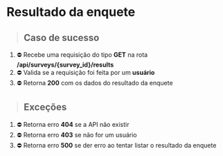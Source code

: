 # Resultado da enquete

> ## Caso de sucesso
1. ⛔ Recebe uma requisição do tipo **GET** na rota **/api/surveys/{survey_id}/results**
1. ⛔ Valida se a requisição foi feita por um **usuário**
1. ⛔ Retorna **200** com os dados do resultado da enquete

> ## Exceções
1. ⛔ Retorna erro **404** se a API não existir
1. ⛔ Retorna erro **403** se não for um usuário
1. ⛔ Retorna erro **500** se der erro ao tentar listar o resultado da enquete